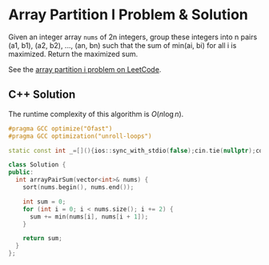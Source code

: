 # Array Partition I Problem & Solution

Given an integer array `nums` of 2n integers, group these integers into n pairs (a1, b1), (a2, b2), ..., (an, bn) such that the sum of min(ai, bi) for all i is maximized.
Return the maximized sum.

See the [array partition i problem on LeetCode](https://leetcode.com/problems/array-partition-i).

## C++ Solution

The runtime complexity of this algorithm is $O(n\log{}n)$.

```cpp
#pragma GCC optimize("Ofast")
#pragma GCC optimization("unroll-loops")

static const int _=[](){ios::sync_with_stdio(false);cin.tie(nullptr);cout.tie(nullptr);return 0;}();

class Solution {
public:
  int arrayPairSum(vector<int>& nums) {
    sort(nums.begin(), nums.end());

    int sum = 0;
    for (int i = 0; i < nums.size(); i += 2) {
      sum += min(nums[i], nums[i + 1]);
    }

    return sum;
  }
};
```
